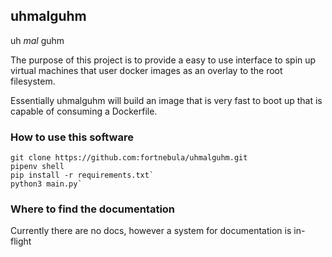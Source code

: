 ## uhmalguhm
 uh *mal* guhm
 
 The purpose of this project is to provide a easy to use interface to spin up virtual machines that user docker images as an overlay to the root filesystem. 

 Essentially uhmalguhm will build an image that is very fast to boot up that is capable of consuming a Dockerfile. 
 
 ### How to use this software
```
git clone https://github.com:fortnebula/uhmalguhm.git
pipenv shell
pip install -r requirements.txt`
python3 main.py`
```
### Where to find the documentation

Currently there are no docs, however a system for documentation is in-flight
